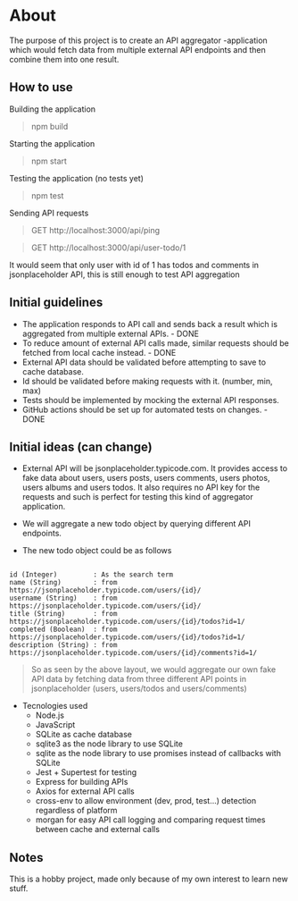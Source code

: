 # About

The purpose of this project is to create an API aggregator -application which would fetch data from multiple external API endpoints and then combine them into one result.

## How to use

Building the application

> npm build

Starting the application

> npm start

Testing the application (no tests yet)

> npm test

Sending API requests

> GET http://localhost:3000/api/ping

> GET http://localhost:3000/api/user-todo/1

It would seem that only user with id of 1 has todos and comments in jsonplaceholder API, this is still enough to test API aggregation

## Initial guidelines

- The application responds to API call and sends back a result which is aggregated from multiple external APIs. - DONE
- To reduce amount of external API calls made, similar requests should be fetched from local cache instead. - DONE
- External API data should be validated before attempting to save to cache database.
- Id should be validated before making requests with it. (number, min, max)
- Tests should be implemented by mocking the external API responses.
- GitHub actions should be set up for automated tests on changes. - DONE

## Initial ideas (can change)

- External API will be jsonplaceholder.typicode.com. It provides access to fake data about users, users posts, users comments, users photos, users albums and users todos. It also requires no API key for the requests and such is perfect for testing this kind of aggregator application.

- We will aggregate a new todo object by querying different API endpoints.

- The new todo object could be as follows

```

id (Integer)         : As the search term
name (String)        : from https://jsonplaceholder.typicode.com/users/{id}/
username (String)    : from https://jsonplaceholder.typicode.com/users/{id}/
title (String)       : from https://jsonplaceholder.typicode.com/users/{id}/todos?id=1/
completed (Boolean)  : from https://jsonplaceholder.typicode.com/users/{id}/todos?id=1/
description (String) : from https://jsonplaceholder.typicode.com/users/{id}/comments?id=1/

```

> So as seen by the above layout, we would aggregate our own fake API data by fetching data from three different API points in jsonplaceholder (users, users/todos and users/comments)

- Tecnologies used
  - Node.js
  - JavaScript
  - SQLite as cache database
  - sqlite3 as the node library to use SQLite
  - sqlite as the node library to use promises instead of callbacks with SQLite
  - Jest + Supertest for testing
  - Express for building APIs
  - Axios for external API calls
  - cross-env to allow environment (dev, prod, test...) detection regardless of platform
  - morgan for easy API call logging and comparing request times between cache and external calls

## Notes

This is a hobby project, made only because of my own interest to learn new stuff.
